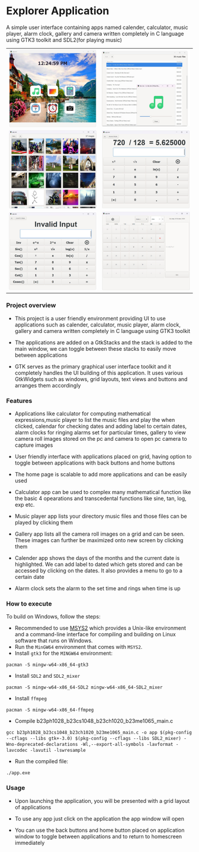 # Explorer Application
A simple user interface containing apps named calender, calculator, music player, alarm clock, gallery and camera 
written completely in C language using GTK3 toolkit and SDL2(for playing music)
<table style="width: 100%; border: 0; border-spacing: 0; padding: 0;">
  <tr>
    <td style="border: 0;"><img src="Pictures/Picture1.jpg" width="100%"/></td>
    <td style="border: 0;"><img src="Pictures/Picture2.jpg" width="100%"/></td>
  </tr>
  <tr>
    <td style="border: 0;"><img src="Pictures/Picture3.jpg" width="100%"/></td>
    <td style="border: 0;"><img src="Pictures/Picture4.jpg" width="100%"/></td>
  </tr>
  <tr>
    <td style="border: 0;"><img src="Pictures/Picture5.jpg" width="100%"/></td>
    <td style="border: 0;"><img src="Pictures/Picture6.jpg" width="100%"/></td>
  </tr>
</table>

### Project overview
* This project is a user friendly environment providing UI to use applications such as calender, calculator, music player, alarm clock, gallery and camera written completely in C language using GTK3 toolkit

* The applications are added on a GtkStacks and the stack is added to the main window, we can toggle between these stacks to easily move between applications

* GTK serves as the primary graphical user interface toolkit and it completely handles the UI building of this application. It uses various GtkWidgets such as windows, grid layouts, text views and buttons and arranges them accordingly 

### Features
* Applications like calculator for computing mathematical expressions,music player to list the music files and play the when clicked, calendar for checking dates and adding label to certain dates, alarm clocks for ringing alarms set for particular times, gallery to view camera roll images stored on the pc and camera to open pc camera to capture images

* User friendly interface with applications placed on grid, having option to toggle between applications with back buttons and home buttons

* The home page is scalable to add more applications and can be easily used

* Calculator app can be used to complex many mathematical function like the basic 4 opearations and transcedental functions like sine, tan, log, exp etc.

* Music player app lists your directory music files and those files can be played by clicking them

* Gallery app lists all the camera roll images on a grid and can be seen. These images can further be maximized onto new screen by clicking them

* Calender app shows the days of the months and the current date is highlighted. We can add label to dated which gets stored and can be accessed by clicking on the dates. It also provides a menu to go to a certain date

* Alarm clock sets the alarm to the set time and rings when time is up

### How to execute
To build on Windows, follow the steps:
* Recommended to use [MSYS2](https://www.msys2.org/) which provides a Unix-like environment and a command-line interface for compiling and building on Linux software that runs on Windows.
* Run the `MinGW64` environment that comes with `MSYS2`.
* Install `gtk3` for the `MINGW64` environment:  
```
pacman -S mingw-w64-x86_64-gtk3
```
* Install `SDL2` and `SDL2_mixer`
```
pacman -S mingw-w64-x86_64-SDL2 mingw-w64-x86_64-SDL2_mixer
```
* Install `ffmpeg`
```
pacman -S mingw-w64-x86_64-ffmpeg
```
* Compile b23ph1028_b23cs1048_b23ch1020_b23me1065_main.c
```
gcc b23ph1028_b23cs1048_b23ch1020_b23me1065_main.c -o app $(pkg-config --cflags --libs gtk+-3.0) $(pkg-config --cflags --libs SDL2_mixer) -Wno-deprecated-declarations -Wl,--export-all-symbols -lavformat -lavcodec -lavutil -lswresample
```
* Run the compiled file:
```
./app.exe
```

### Usage
* Upon launching the application, you will be presented with a grid layout of applications

* To use any app just click on the application the app window will open 

* You can use the back buttons and home button placed on application window to toggle between applications and to return to homescreen immediately

